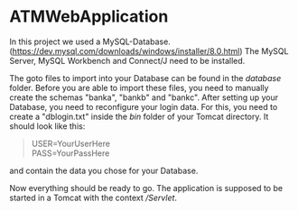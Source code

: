 # ATMWebApplication

In this project we used a MySQL-Database.(https://dev.mysql.com/downloads/windows/installer/8.0.html)
The MySQL Server, MySQL Workbench and Connect/J need to be installed.

The goto files to import into your Database can be found in the *database* folder. Before you are able to import these files, you need to manually create the schemas "banka", "bankb" and "bankc".
After setting up your Database, you need to reconfigure your login data. For this, you need to create a "dblogin.txt" inside the *bin* folder of your Tomcat directory. It should look like this:

> USER=YourUserHere<br/>
> PASS=YourPassHere

and contain the data you chose for your Database.

Now everything should be ready to go.
The application is supposed to be started in a Tomcat with the context */Servlet*.
